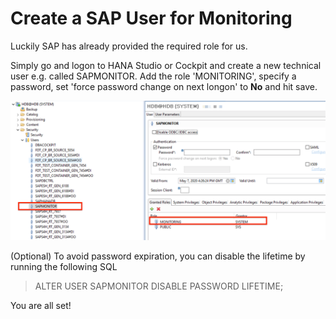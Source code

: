 # Create a SAP User for Monitoring

Luckily SAP has already provided the required role for us.

Simply go and logon to HANA Studio or Cockpit and create a new technical user e.g. called SAPMONITOR.
Add the role 'MONITORING', specify a password, set 'force password change on next longon' to **No** and hit save.

![CWAlarm](../assets/user.png)

(Optional) To avoid password expiration, you can disable the lifetime by running the following SQL

> ALTER USER SAPMONITOR DISABLE PASSWORD LIFETIME;

You are all set!
